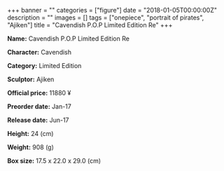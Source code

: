 +++
banner = ""
categories = ["figure"]
date = "2018-01-05T00:00:00Z"
description = ""
images = []
tags = ["onepiece", "portrait of pirates", "Ajiken"]
title = "Cavendish P.O.P Limited Edition Re"
+++

**Name:** Cavendish P.O.P Limited Edition Re

**Character:** Cavendish

**Category:** Limited Edition 

**Sculptor:** Ajiken

**Official price:** 11880 ¥

**Preorder date:** Jan-17

**Release date:** Jun-17

**Height:** 24 (cm)

**Weight:** 908 (g)

**Box size:** 17.5 x 22.0 x 29.0 (cm)


